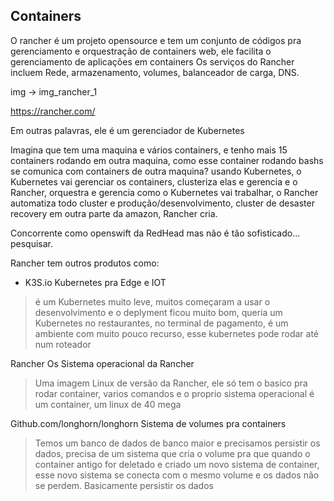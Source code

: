 ## Containers

O rancher é um projeto opensource e tem um conjunto de códigos pra gerenciamento e orquestração de containers web, ele facilita o gerenciamento de aplicações em containers
Os serviços do Rancher incluem Rede, armazenamento, volumes, balanceador de carga, DNS.

img -> img_rancher_1

https://rancher.com/

Em outras palavras, ele é um gerenciador de Kubernetes

Imagina que tem uma maquina e vários containers, e tenho mais 15 containers rodando em outra maquina, como esse container rodando bashs se comunica
com containers de outra maquina? usando Kubernetes, o Kubernetes vai gerenciar os containers, clusteriza elas e gerencia e o Rancher, orquestra 
e gerencia como o Kubernetes vai trabalhar, o Rancher automatiza todo cluster e produção/desenvolvimento, cluster de desaster recovery em 
outra parte da amazon, Rancher cria.

Concorrente como openswift da RedHead mas não é tão sofisticado... pesquisar.

Rancher tem outros produtos como:

- K3S.io
Kubernetes pra Edge e IOT
> é um Kubernetes muito leve, muitos começaram a usar o desenvolvimento e o deplyment ficou muito bom, queria um
> Kubernetes no restaurantes, no terminal de pagamento, é um ambiente com muito pouco recurso, esse kubernetes pode rodar até num roteador

Rancher Os
Sistema operacional da Rancher
> Uma imagem Linux de versão da Rancher, ele só tem o basico pra rodar container, varios comandos e o proprio sistema operacional é um container,
> um linux de 40 mega

Github.com/longhorn/longhorn
Sistema de volumes pra containers
> Temos um banco de dados de banco maior e precisamos persistir os dados, precisa de um sistema que cria o volume pra que quando o container antigo for deletado e criado
> um novo sistema de container, esse novo sistema se conecta com o mesmo volume e os dados não se perdem.
> Basicamente persistir os dados

